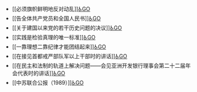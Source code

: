 - [[必须旗帜鲜明地反对动乱]][♿GO](./必须旗帜鲜明地反对动乱.md.md)
- [[告全体共产党员和全国人民书]][♿GO](./告全体共产党员和全国人民书.md.md)
- [[关于建国以来党的若干历史问题的决议]][♿GO](./关于建国以来党的若干历史问题的决议.md.md)
- [[实践是检验真理的唯一标准]][♿GO](./实践是检验真理的唯一标准.md.md)
- [[一靠理想二靠纪律才能团结起来]][♿GO](./一靠理想二靠纪律才能团结起来.md.md)
- [[在接见首都戒严部队军以上干部时的讲话]][♿GO](./在接见首都戒严部队军以上干部时的讲话.md.md)
- [[在民主和法制的轨道上解决问题——会见亚洲开发银行理事会第二十二届年会代表时的讲话]][♿GO](./在民主和法制的轨道上解决问题——会见亚洲开发银行理事会第二十二届年会代表时的讲话.md.md)
- [[中苏联合公报（1989）]][♿GO](./中苏联合公报（1989）.md.md)
